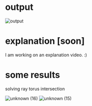 # output

![output](https://user-images.githubusercontent.com/50609684/172363331-b6a6551c-0a8f-45b4-82b5-acdb25cef91b.PNG)

# explanation [soon]

I am working on an explanation video. :)

# some results

solving ray torus intersection

![unknown (16)](https://user-images.githubusercontent.com/50609684/172364522-a6d6eb7f-3346-45b9-b5cb-ab05421edf0e.png)
![unknown (15)](https://user-images.githubusercontent.com/50609684/172364540-2e5a446d-c147-4bac-b712-91229cff17b2.png)
